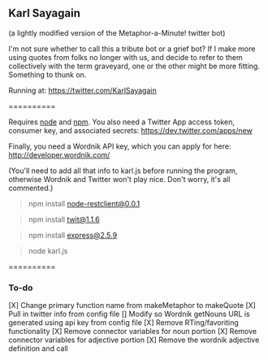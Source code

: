 ## Karl Sayagain
(a lightly modified version of the Metaphor-a-Minute! twitter bot)

I'm not sure whether to call this a tribute bot or a grief bot? If I make more using quotes from folks no longer with us, and decide to refer to them collectively with the term graveyard, one or the other might be more fitting. Something to thunk on.

Running at: https://twitter.com/KarlSayagain

==========

Requires [node](http://nodejs.org/) and [npm](http://npmjs.org/). You also need a Twitter App access token, consumer key, and associated secrets: https://dev.twitter.com/apps/new

Finally, you need a Wordnik API key, which you can apply for here: http://developer.wordnik.com/

(You'll need to add all that info to karl.js before running the program, otherwise Wordnik and Twitter won't play nice. Don't worry, it's all commented.)

> npm install node-restclient@0.0.1

> npm install twit@1.1.6

> npm install express@2.5.9

> node karl.js

==========

### To-do
[X] Change primary function name from makeMetaphor to makeQuote
[X] Pull in twitter info from config file
[] Modify so Wordnik getNouns URL is generated using api key from config file
[X] Remove RTing/favoriting functionality
[X] Remove connector variables for noun portion
[X] Remove connector variables for adjective portion
[X] Remove the wordnik adjective definition and call
